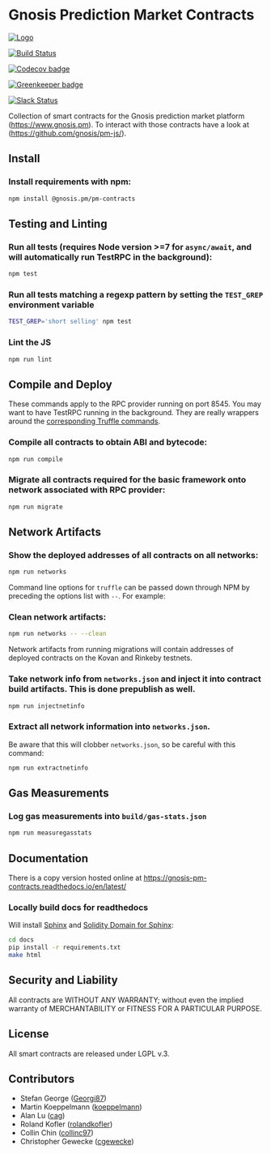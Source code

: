 Gnosis Prediction Market Contracts
==================================

[![Logo](https://raw.githubusercontent.com/gnosis/pm-contracts/master/assets/logo.png)](https://gnosis.pm/)

[![Build Status](https://travis-ci.org/gnosis/pm-contracts.svg?branch=master)](https://travis-ci.org/gnosis/pm-contracts)

[![Codecov badge](https://codecov.io/gh/gnosis/pm-contracts/branch/master/graph/badge.svg)](https://codecov.io/gh/gnosis/pm-contracts/)

[![Greenkeeper badge](https://badges.greenkeeper.io/gnosis/pm-contracts.svg)](https://greenkeeper.io/)

[![Slack Status](https://slack.gnosis.pm/badge.svg)](https://slack.gnosis.pm)

Collection of smart contracts for the Gnosis prediction market platform (https://www.gnosis.pm).
To interact with those contracts have a look at (https://github.com/gnosis/pm-js/).

Install
-------
### Install requirements with npm:
```bash
npm install @gnosis.pm/pm-contracts
```

Testing and Linting
-------------------
### Run all tests (requires Node version >=7 for `async/await`, and will automatically run TestRPC in the background):

```bash
npm test
```

### Run all tests matching a regexp pattern by setting the `TEST_GREP` environment variable

```bash
TEST_GREP='short selling' npm test
```

### Lint the JS

```bash
npm run lint
```

Compile and Deploy
------------------
These commands apply to the RPC provider running on port 8545. You may want to have TestRPC running in the background. They are really wrappers around the [corresponding Truffle commands](http://truffleframework.com/docs/advanced/commands).

### Compile all contracts to obtain ABI and bytecode:

```bash
npm run compile
```

### Migrate all contracts required for the basic framework onto network associated with RPC provider:

```bash
npm run migrate
```

Network Artifacts
-----------------

### Show the deployed addresses of all contracts on all networks:

```bash
npm run networks
```

Command line options for `truffle` can be passed down through NPM by preceding the options list with `--`. For example:

### Clean network artifacts:

```bash
npm run networks -- --clean
```

Network artifacts from running migrations will contain addresses of deployed contracts on the Kovan and Rinkeby testnets.

### Take network info from `networks.json` and inject it into contract build artifacts. This is done prepublish as well.

```bash
npm run injectnetinfo
```

### Extract all network information into `networks.json`.

Be aware that this will clobber `networks.json`, so be careful with this command:

```bash
npm run extractnetinfo
```

Gas Measurements
----------------

### Log gas measurements into `build/gas-stats.json`

```bash
npm run measuregasstats
```

Documentation
-------------

There is a copy version hosted online at https://gnosis-pm-contracts.readthedocs.io/en/latest/

### Locally build docs for readthedocs

Will install [Sphinx](http://www.sphinx-doc.org/en/stable/) and [Solidity Domain for Sphinx](https://github.com/cag/sphinxcontrib-soliditydomain/):

```bash
cd docs
pip install -r requirements.txt
make html
```

Security and Liability
----------------------
All contracts are WITHOUT ANY WARRANTY; without even the implied warranty of MERCHANTABILITY or FITNESS FOR A PARTICULAR PURPOSE.

License
-------
All smart contracts are released under LGPL v.3.

Contributors
------------
- Stefan George ([Georgi87](https://github.com/Georgi87))
- Martin Koeppelmann ([koeppelmann](https://github.com/koeppelmann))
- Alan Lu ([cag](https://github.com/cag))
- Roland Kofler ([rolandkofler](https://github.com/rolandkofler))
- Collin Chin ([collinc97](https://github.com/collinc97))
- Christopher Gewecke ([cgewecke](https://github.com/cgewecke))
